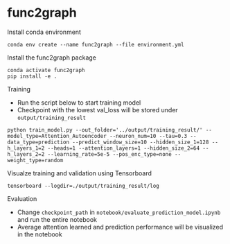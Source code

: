 # func2graph

Install conda environment
```
conda env create --name func2graph --file environment.yml
```

Install the func2graph package
```
conda activate func2graph
pip install -e .
```

Training
- Run the script below to start training model
- Checkpoint with the lowest val_loss will be stored under ```output/training_result```
```
python train_model.py --out_folder='../output/training_result/' --model_type=Attention_Autoencoder --neuron_num=10 --tau=0.3 --data_type=prediction --predict_window_size=10 --hidden_size_1=128 --h_layers_1=2 --heads=1 --attention_layers=1 --hidden_size_2=64 --h_layers_2=2 --learning_rate=5e-5 --pos_enc_type=none --weight_type=random
```

Visualze training and validation using Tensorboard
```
tensorboard --logdir=./output/training_result/log
```

Evaluation
- Change ```checkpoint_path``` in ```notebook/evaluate_prediction_model.ipynb``` and run the entire notebook
- Average attention learned and prediction performance will be visualized in the notebook